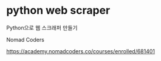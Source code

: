 # python web scraper

Python으로 웹 스크래퍼 만들기

Nomad Coders

https://academy.nomadcoders.co/courses/enrolled/681401
